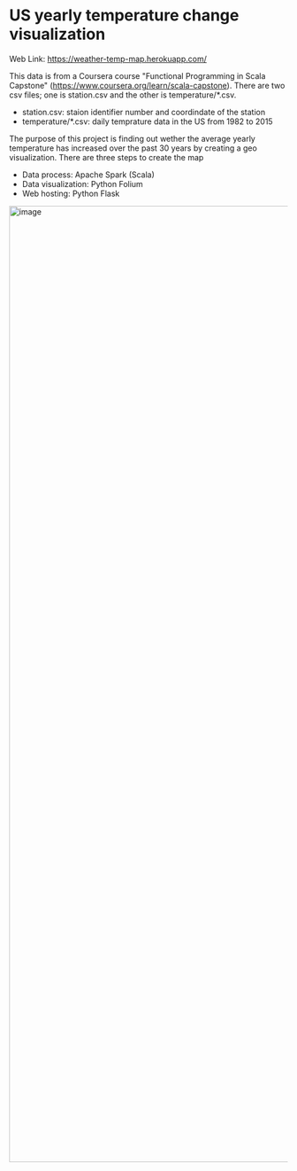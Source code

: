# US yearly temperature change visualization

Web Link: https://weather-temp-map.herokuapp.com/

This data is from a Coursera course "Functional Programming in Scala Capstone" (https://www.coursera.org/learn/scala-capstone). There are two csv files; one is station.csv and the other is temperature/*.csv. 
- station.csv: staion identifier number and coordindate of the station 
- temperature/*.csv: daily temprature data in the US from 1982 to 2015

The purpose of this project is finding out wether the average yearly temperature has increased over the past 30 years by creating a geo visualization. There are three steps to create the map

- Data process: Apache Spark (Scala)
- Data visualization: Python Folium
- Web hosting: Python Flask 

<img width="1726" alt="image" src="https://user-images.githubusercontent.com/83562725/194729532-d0450679-9af0-41ff-8519-5a9c287e3d3b.png">
